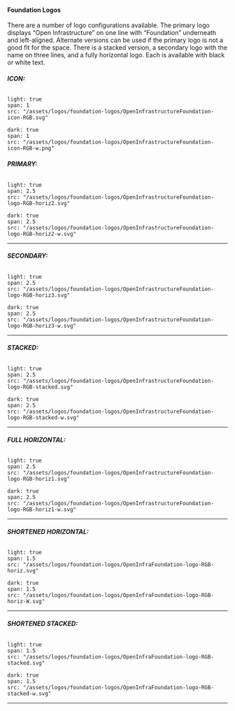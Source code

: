 #### **Foundation Logos**  

There are a number of logo configurations available. The primary logo displays “Open Infrastructure” on one line with “Foundation” underneath and left-aligned. Alternate versions can be used if the primary logo is not a good fit for the space. There is a stacked version, a secondary logo with the name on three lines, and a fully horizontal logo. Each is available with black or white text.  

###### **ICON:**

```image
light: true
span: 1
src: "/assets/logos/foundation-logos/OpenInfrastructureFoundation-icon-RGB.svg"
```

```image
dark: true
span: 1
src: "/assets/logos/foundation-logos/OpenInfrastructureFoundation-icon-RGB-w.png"
```

###### **PRIMARY:**

```image
light: true
span: 2.5
src: "/assets/logos/foundation-logos/OpenInfrastructureFoundation-logo-RGB-horiz2.svg"
```

```image
dark: true
span: 2.5   
src: "/assets/logos/foundation-logos/OpenInfrastructureFoundation-logo-RGB-horiz2-w.svg"
```

---  


###### **SECONDARY:**

```image
light: true
span: 2.5   
src: "/assets/logos/foundation-logos/OpenInfrastructureFoundation-logo-RGB-horiz3.svg"
```

```image
dark: true
span: 2.5
src: "/assets/logos/foundation-logos/OpenInfrastructureFoundation-logo-RGB-horiz3-w.svg"
```
---  

###### **STACKED:**

```image
light: true
span: 2.5
src: "/assets/logos/foundation-logos/OpenInfrastructureFoundation-logo-RGB-stacked.svg"
```

```image
dark: true
span: 2.5
src: "/assets/logos/foundation-logos/OpenInfrastructureFoundation-logo-RGB-stacked-w.svg"
```  
---

###### **FULL HORIZONTAL:**

```image
light: true
span: 2.5   
src: "/assets/logos/foundation-logos/OpenInfrastructureFoundation-logo-RGB-horiz1.svg"
```

```image
dark: true
span: 2.5
src: "/assets/logos/foundation-logos/OpenInfrastructureFoundation-logo-RGB-horiz1-w.svg"
```
---

###### **SHORTENED HORIZONTAL:**

```image
light: true
span: 1.5   
src: "/assets/logos/foundation-logos/OpenInfraFoundation-logo-RGB-horiz.svg"
```

```image
dark: true
span: 1.5
src: "/assets/logos/foundation-logos/OpenInfraFoundation-logo-RGB-horiz-W.svg"
```
---

###### **SHORTENED STACKED:**

```image
light: true
span: 1.5   
src: "/assets/logos/foundation-logos/OpenInfraFoundation-logo-RGB-stacked.svg"
```

```image
dark: true
span: 1.5
src: "/assets/logos/foundation-logos/OpenInfraFoundation-logo-RGB-stacked-w.svg"
```
---


